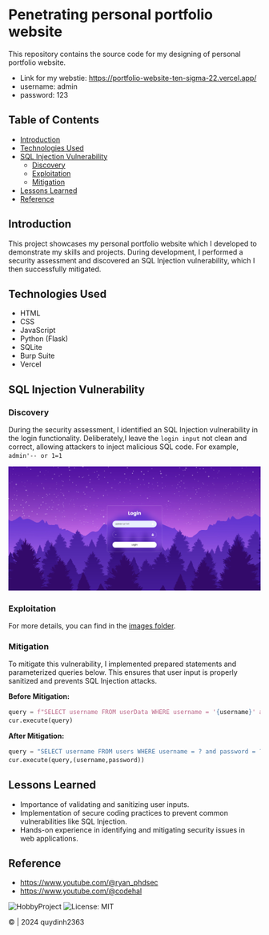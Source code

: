 # Penetrating personal portfolio website

This repository contains the source code for my designing of personal portfolio website. 
- Link for my webstie: https://portfolio-website-ten-sigma-22.vercel.app/
- username: admin 
- password: 123

## Table of Contents

- [Introduction](#introduction)
- [Technologies Used](#technologies-used)
- [SQL Injection Vulnerability](#sql-injection-vulnerability)
  - [Discovery](#discovery)
  - [Exploitation](#exploitation)
  - [Mitigation](#mitigation)
- [Lessons Learned](#lessons-learned)
- [Reference](#reference)

## Introduction

This project showcases my personal portfolio website which I developed to demonstrate my skills and projects. During development, I performed a security assessment and discovered an SQL Injection vulnerability, which I then successfully mitigated.

## Technologies Used

- HTML
- CSS
- JavaScript
- Python (Flask)
- SQLite
- Burp Suite
- Vercel

## SQL Injection Vulnerability

### Discovery

During the security assessment, I identified an SQL Injection vulnerability in the login functionality. Deliberately,I leave the `login input` not clean and correct, allowing attackers to inject malicious SQL code.
For example, `admin'-- or 1=1`

<div <div align="center">
    <img src="https://github.com/quydinh2363/penetrating_personal_portfolio_website/blob/main/images/loginpage.png" alt="Centered Image">
</div>

### Exploitation

For more details,
you can find in the <a href="https://github.com/quydinh2363/bypass_login_web/tree/main/images">images folder</a>.


### Mitigation

To mitigate this vulnerability, I implemented prepared statements and parameterized queries below. This ensures that user input is properly sanitized and prevents SQL Injection attacks.

**Before Mitigation:**
```python
query = f"SELECT username FROM userData WHERE username = '{username}' and password ='{password}'"
cur.execute(query)
```
**After Mitigation:**
```python
query = "SELECT username FROM users WHERE username = ? and password = ?"
cur.execute(query,(username,password))
```
## Lessons Learned
 - Importance of validating and sanitizing user inputs.
 - Implementation of secure coding practices to prevent common vulnerabilities like SQL Injection.
 - Hands-on experience in identifying and mitigating security issues in web applications.

## Reference

- https://www.youtube.com/@ryan_phdsec
- https://www.youtube.com/@codehal

![HobbyProject](https://img.shields.io/badge/version-1.0-blue.svg)
![License: MIT](https://img.shields.io/badge/License-MIT-yellow.svg)

© | 2024 quydinh2363


   




